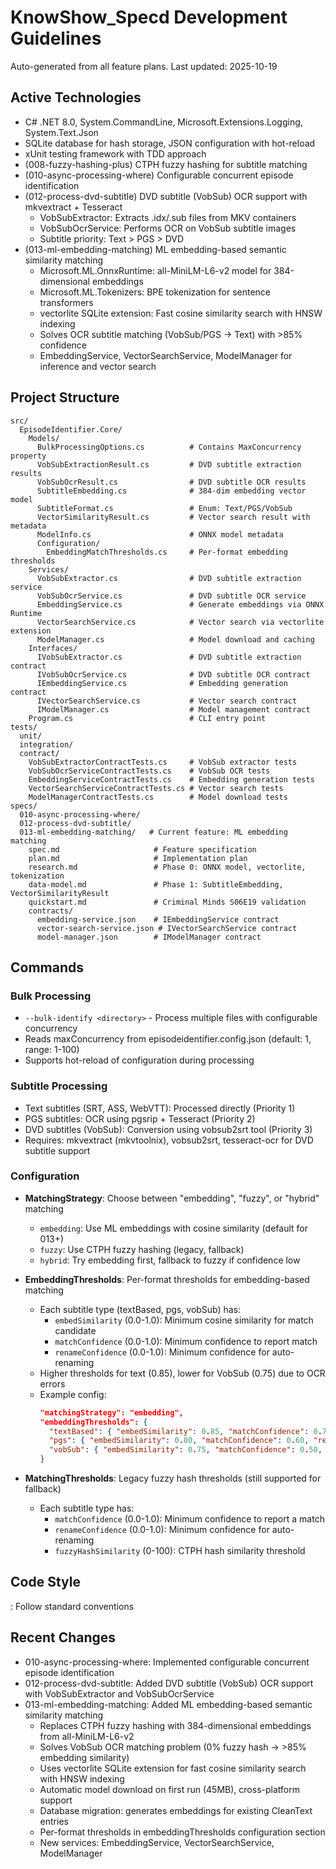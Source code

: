 # KnowShow_Specd Development Guidelines


Auto-generated from all feature plans. Last updated: 2025-10-19

## Active Technologies


- C# .NET 8.0, System.CommandLine, Microsoft.Extensions.Logging, System.Text.Json
- SQLite database for hash storage, JSON configuration with hot-reload
- xUnit testing framework with TDD approach
- (008-fuzzy-hashing-plus) CTPH fuzzy hashing for subtitle matching
- (010-async-processing-where) Configurable concurrent episode identification
- (012-process-dvd-subtitle) DVD subtitle (VobSub) OCR support with mkvextract + Tesseract
  - VobSubExtractor: Extracts .idx/.sub files from MKV containers
  - VobSubOcrService: Performs OCR on VobSub subtitle images
  - Subtitle priority: Text > PGS > DVD
- (013-ml-embedding-matching) ML embedding-based semantic similarity matching
  - Microsoft.ML.OnnxRuntime: all-MiniLM-L6-v2 model for 384-dimensional embeddings
  - Microsoft.ML.Tokenizers: BPE tokenization for sentence transformers
  - vectorlite SQLite extension: Fast cosine similarity search with HNSW indexing
  - Solves OCR subtitle matching (VobSub/PGS → Text) with >85% confidence
  - EmbeddingService, VectorSearchService, ModelManager for inference and vector search

## Project Structure


```
src/
  EpisodeIdentifier.Core/
    Models/
      BulkProcessingOptions.cs          # Contains MaxConcurrency property
      VobSubExtractionResult.cs         # DVD subtitle extraction results
      VobSubOcrResult.cs                # DVD subtitle OCR results
      SubtitleEmbedding.cs              # 384-dim embedding vector model
      SubtitleFormat.cs                 # Enum: Text/PGS/VobSub
      VectorSimilarityResult.cs         # Vector search result with metadata
      ModelInfo.cs                      # ONNX model metadata
      Configuration/
        EmbeddingMatchThresholds.cs     # Per-format embedding thresholds
    Services/
      VobSubExtractor.cs                # DVD subtitle extraction service
      VobSubOcrService.cs               # DVD subtitle OCR service
      EmbeddingService.cs               # Generate embeddings via ONNX Runtime
      VectorSearchService.cs            # Vector search via vectorlite extension
      ModelManager.cs                   # Model download and caching
    Interfaces/
      IVobSubExtractor.cs               # DVD subtitle extraction contract
      IVobSubOcrService.cs              # DVD subtitle OCR contract
      IEmbeddingService.cs              # Embedding generation contract
      IVectorSearchService.cs           # Vector search contract
      IModelManager.cs                  # Model management contract
    Program.cs                          # CLI entry point
tests/
  unit/
  integration/
  contract/
    VobSubExtractorContractTests.cs     # VobSub extractor tests
    VobSubOcrServiceContractTests.cs    # VobSub OCR tests
    EmbeddingServiceContractTests.cs    # Embedding generation tests
    VectorSearchServiceContractTests.cs # Vector search tests
    ModelManagerContractTests.cs        # Model download tests
specs/
  010-async-processing-where/
  012-process-dvd-subtitle/
  013-ml-embedding-matching/   # Current feature: ML embedding matching
    spec.md                     # Feature specification
    plan.md                     # Implementation plan
    research.md                 # Phase 0: ONNX model, vectorlite, tokenization
    data-model.md               # Phase 1: SubtitleEmbedding, VectorSimilarityResult
    quickstart.md               # Criminal Minds S06E19 validation
    contracts/
      embedding-service.json    # IEmbeddingService contract
      vector-search-service.json # IVectorSearchService contract
      model-manager.json        # IModelManager contract
```


## Commands


### Bulk Processing


- `--bulk-identify <directory>` - Process multiple files with configurable concurrency
- Reads maxConcurrency from episodeidentifier.config.json (default: 1, range: 1-100)
- Supports hot-reload of configuration during processing

### Subtitle Processing


- Text subtitles (SRT, ASS, WebVTT): Processed directly (Priority 1)
- PGS subtitles: OCR using pgsrip + Tesseract (Priority 2)
- DVD subtitles (VobSub): Conversion using vobsub2srt tool (Priority 3)
- Requires: mkvextract (mkvtoolnix), vobsub2srt, tesseract-ocr for DVD subtitle support

### Configuration


- **MatchingStrategy**: Choose between "embedding", "fuzzy", or "hybrid" matching
  - `embedding`: Use ML embeddings with cosine similarity (default for 013+)
  - `fuzzy`: Use CTPH fuzzy hashing (legacy, fallback)
  - `hybrid`: Try embedding first, fallback to fuzzy if confidence low
  
- **EmbeddingThresholds**: Per-format thresholds for embedding-based matching
  - Each subtitle type (textBased, pgs, vobSub) has:
    - `embedSimilarity` (0.0-1.0): Minimum cosine similarity for match candidate
    - `matchConfidence` (0.0-1.0): Minimum confidence to report match
    - `renameConfidence` (0.0-1.0): Minimum confidence for auto-renaming
  - Higher thresholds for text (0.85), lower for VobSub (0.75) due to OCR errors
  - Example config:
    ```json
    "matchingStrategy": "embedding",
    "embeddingThresholds": {
      "textBased": { "embedSimilarity": 0.85, "matchConfidence": 0.70, "renameConfidence": 0.80 },
      "pgs": { "embedSimilarity": 0.80, "matchConfidence": 0.60, "renameConfidence": 0.70 },
      "vobSub": { "embedSimilarity": 0.75, "matchConfidence": 0.50, "renameConfidence": 0.60 }
    }
    ```

- **MatchingThresholds**: Legacy fuzzy hash thresholds (still supported for fallback)
  - Each subtitle type has:
    - `matchConfidence` (0.0-1.0): Minimum confidence to report a match
    - `renameConfidence` (0.0-1.0): Minimum confidence for auto-renaming
    - `fuzzyHashSimilarity` (0-100): CTPH hash similarity threshold

## Code Style


: Follow standard conventions

## Recent Changes


- 010-async-processing-where: Implemented configurable concurrent episode identification
- 012-process-dvd-subtitle: Added DVD subtitle (VobSub) OCR support with VobSubExtractor and VobSubOcrService
- 013-ml-embedding-matching: Added ML embedding-based semantic similarity matching
  - Replaces CTPH fuzzy hashing with 384-dimensional embeddings from all-MiniLM-L6-v2
  - Solves VobSub OCR matching problem (0% fuzzy hash → >85% embedding similarity)
  - Uses vectorlite SQLite extension for fast cosine similarity search with HNSW indexing
  - Automatic model download on first run (45MB), cross-platform support
  - Database migration: generates embeddings for existing CleanText entries
  - Per-format thresholds in embeddingThresholds configuration section
  - New services: EmbeddingService, VectorSearchService, ModelManager

<!-- MANUAL ADDITIONS START -->
<!-- MANUAL ADDITIONS END -->
